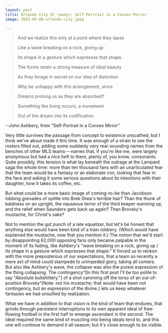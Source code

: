 ```yaml
---
layout: post
title: Orlando City SC (away); Self-Portrait in a Convex Mirror
image: 2015-03-08-orlando-city.jpeg

---
```


>And we realize this only at a point where they lapse

>Like a wave breaking on a rock, giving up

>Its shape in a gesture which expresses that shape.

>The forms retain a strong measure of ideal beauty

>As they forage in secret on our idea of distortion.

>Why be unhappy with this arrangement, since

>Dreams prolong us as they are absorbed?

>Something like living occurs, a movement 

>Out of the dream into its codification.

--John Ashbery, from "Self-Portrait in a Convex Mirror"

Very little survives the passage from concept to existence unscathed, but I think we've  about made it this time. It was enough of a strain to see the rosters filled out, adding some suddenly very real-sounding names from the benches of other MLS teams---names that, if you're like me, were largely anonymous but had a nice heft to them, plenty of, you know, consonants. Quite possibly, this tension is what lay beneath the outrage at the Lampard saga the whole time: more than ten thousand fans with an unarticulated fear that the team would be a fantasy or an elaborate con, looking that fear in the face and asking it some serious questions about its intentions with their daughter, how it takes its coffee, etc.

But what could be a more basic image of coming-to-be than Jacobson lobbing grenades of spittle into Brek Shea's terrible hair? Than the thunk of baldness on an upright, the nauseous terror of the third keeper warming up, and the relief when Saunders gets back up again? Than Brovsky's mustache, for Christ's sake? 

Not to mention the gut punch of a late equalizer, but let's be honest that anything else would have been kind of a train robbery. (Which would have explained the mustache, now that you mention it.) The notion that we'd start by disappointing 62,000 opposing fans only became palpable in the moment of its fading, like Ashbery's "wave breaking on a rock, giving up / Its shape in a gesture which expresses that shape." It forced us to reckon with the more preposterous of our expectations, that a team so recently a mere act of mind could stampede to unimpeded glory, taking all comers. But also like Ashbery's wave, the collapse was also the purest expression of the thing collapsing. The contingency^[In this first post I'll be too polite to say "Absolute bullshittery."] of a shot caroming off the torso of an out-of-position Brovsky^[Note: not his mustache; that would have been not contingency, but an expression of the divine.] lets us keep whatever fantasies we had unsullied by realization. 

What we have in addition to that vision is the kind of team that endures, that grinds through persistent interruptions to its own apparent ideal of free-flowing football in the first half to emerge ascendant in the second. The ideal required the same kind of muscling into being ideals tend to, and this one will continue to demand it all season; but it's close enough to be visible. 

